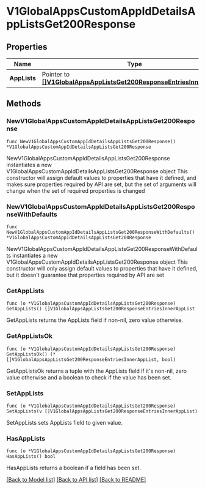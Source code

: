 # V1GlobalAppsCustomAppIdDetailsAppListsGet200Response

## Properties

Name | Type | Description | Notes
------------ | ------------- | ------------- | -------------
**AppLists** | Pointer to [**[]V1GlobalAppsAppListsGet200ResponseEntriesInnerAppList**](V1GlobalAppsAppListsGet200ResponseEntriesInnerAppList.md) |  | [optional] 

## Methods

### NewV1GlobalAppsCustomAppIdDetailsAppListsGet200Response

`func NewV1GlobalAppsCustomAppIdDetailsAppListsGet200Response() *V1GlobalAppsCustomAppIdDetailsAppListsGet200Response`

NewV1GlobalAppsCustomAppIdDetailsAppListsGet200Response instantiates a new V1GlobalAppsCustomAppIdDetailsAppListsGet200Response object
This constructor will assign default values to properties that have it defined,
and makes sure properties required by API are set, but the set of arguments
will change when the set of required properties is changed

### NewV1GlobalAppsCustomAppIdDetailsAppListsGet200ResponseWithDefaults

`func NewV1GlobalAppsCustomAppIdDetailsAppListsGet200ResponseWithDefaults() *V1GlobalAppsCustomAppIdDetailsAppListsGet200Response`

NewV1GlobalAppsCustomAppIdDetailsAppListsGet200ResponseWithDefaults instantiates a new V1GlobalAppsCustomAppIdDetailsAppListsGet200Response object
This constructor will only assign default values to properties that have it defined,
but it doesn't guarantee that properties required by API are set

### GetAppLists

`func (o *V1GlobalAppsCustomAppIdDetailsAppListsGet200Response) GetAppLists() []V1GlobalAppsAppListsGet200ResponseEntriesInnerAppList`

GetAppLists returns the AppLists field if non-nil, zero value otherwise.

### GetAppListsOk

`func (o *V1GlobalAppsCustomAppIdDetailsAppListsGet200Response) GetAppListsOk() (*[]V1GlobalAppsAppListsGet200ResponseEntriesInnerAppList, bool)`

GetAppListsOk returns a tuple with the AppLists field if it's non-nil, zero value otherwise
and a boolean to check if the value has been set.

### SetAppLists

`func (o *V1GlobalAppsCustomAppIdDetailsAppListsGet200Response) SetAppLists(v []V1GlobalAppsAppListsGet200ResponseEntriesInnerAppList)`

SetAppLists sets AppLists field to given value.

### HasAppLists

`func (o *V1GlobalAppsCustomAppIdDetailsAppListsGet200Response) HasAppLists() bool`

HasAppLists returns a boolean if a field has been set.


[[Back to Model list]](../README.md#documentation-for-models) [[Back to API list]](../README.md#documentation-for-api-endpoints) [[Back to README]](../README.md)


